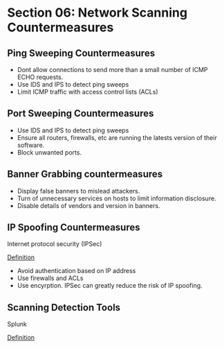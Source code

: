 # Section 06: Network Scanning Countermeasures

## Ping Sweeping Countermeasures

- Dont allow connections to send more than a small number of ICMP ECHO requests.
- Use IDS and IPS to detect ping sweeps
- Limit ICMP traffic with access control lists (ACLs)

## Port Sweeping Countermeasures

- Use IDS and IPS to detect ping sweeps
- Ensure all routers, firewalls, etc are running the latests version of their software.
- Block unwanted ports.

## Banner Grabbing countermeasures

- Display false banners to mislead attackers.
- Turn of unnecessary services on hosts to limit information disclosure.
- Disable details of vendors and version in banners.

## IP Spoofing Countermeasures
Internet protocol security (IPSec)

[Definition](../definitions/definitions_I.md#internet-protocol-security)

- Avoid authentication based on IP address
- Use firewalls and ACLs
- Use encyrption. IPSec can greatly reduce the risk of IP spoofing.


## Scanning Detection Tools
Splunk

[Definition](../definitions/definitions_S.md#splunk)
